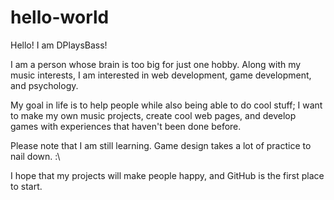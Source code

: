 # hello-world

Hello! I am DPlaysBass!

I am a person whose brain is too big for just one hobby. Along with my music interests, I am interested in web development, game development, and psychology.

My goal in life is to help people while also being able to do cool stuff; I want to make my own music projects, create cool web pages, and develop games with experiences that haven't been done before.

Please note that I am still learning. Game design takes a lot of practice to nail down. :\

I hope that my projects will make people happy, and GitHub is the first place to start.
